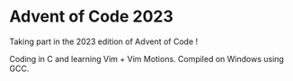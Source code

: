 # Advent of Code 2023

Taking part in the 2023 edition of Advent of Code !

Coding in C and learning Vim + Vim Motions.
Compiled on Windows using GCC.
